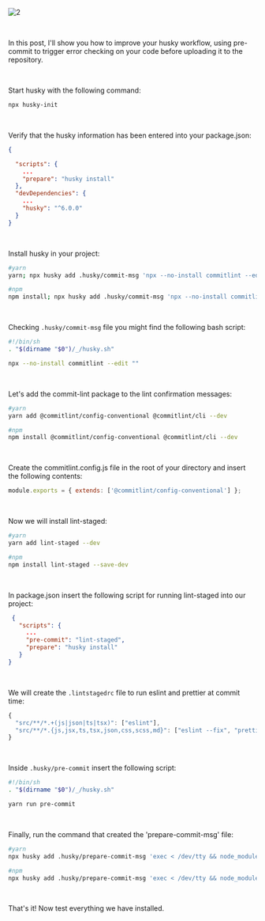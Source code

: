 ![2](https://user-images.githubusercontent.com/42126267/226604259-e1abcc22-88fe-4992-ac0a-ce9593110cc7.png)

<br>

In this post, I'll show you how to improve your husky workflow, using pre-commit to trigger error checking on your code before uploading it to the repository.

<br>

Start husky with the following command:
```sh
npx husky-init
```

<br>

Verify that the husky information has been entered into your package.json:
```json
{

  "scripts": {
    ...
    "prepare": "husky install"
  },
  "devDependencies": {
    ...
    "husky": "^6.0.0"
  }
}
```

<br>

Install husky in your project:
```sh
#yarn 
yarn; npx husky add .husky/commit-msg 'npx --no-install commitlint --edit ""'

#npm 
npm install; npx husky add .husky/commit-msg 'npx --no-install commitlint --edit ""'
```

<br>

Checking `.husky/commit-msg` file you might find the following bash script:
```sh
#!/bin/sh
. "$(dirname "$0")/_/husky.sh"

npx --no-install commitlint --edit ""
```

<br>

Let's add the commit-lint package to the lint confirmation messages:
```sh
#yarn 
yarn add @commitlint/config-conventional @commitlint/cli --dev

#npm 
npm install @commitlint/config-conventional @commitlint/cli --dev
```

<br>

Create the commitlint.config.js file in the root of your directory and insert the following contents:
```js
module.exports = { extends: ['@commitlint/config-conventional'] };
```

<br>

Now we will install lint-staged:
```sh
#yarn 
yarn add lint-staged --dev

#npm 
npm install lint-staged --save-dev
```

<br>

In package.json insert the following script for running lint-staged into our project:
```json
 {
   "scripts": {
     ...
     "pre-commit": "lint-staged",
     "prepare": "husky install"
   }
}
```

<br>

We will create the `.lintstagedrc` file to run eslint and prettier at commit time:
```js
{
  "src/**/*.+(js|json|ts|tsx)": ["eslint"],
  "src/**/*.{js,jsx,ts,tsx,json,css,scss,md}": ["eslint --fix", "prettier --write"]
}
```

<br>

Inside `.husky/pre-commit` insert the following script:
```sh
#!/bin/sh
. "$(dirname "$0")/_/husky.sh"

yarn run pre-commit
```
<br>

Finally, run the command that created the 'prepare-commit-msg' file:
```sh
#yarn
npx husky add .husky/prepare-commit-msg 'exec < /dev/tty && node_modules/.bin/cz --hook || true'; yarn

#npm
npx husky add .husky/prepare-commit-msg 'exec < /dev/tty && node_modules/.bin/cz --hook || true'; npm install
```
<br>

That's it! Now test everything we have installed.
